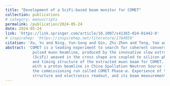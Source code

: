 ```yaml
---
title: "Development of a SciFi-based beam monitor for COMET"
collection: publications
# category: manuscripts
permalink: /publication/2024-05-24
date: 2024-05-24
link: 'https://link.springer.com/article/10.1007/s41365-024-01442-0'
# inspirehep: 'https://inspirehep.net/literature/1784059'
citation: 'Xu, Yu and Ning, Yun-Song and Qin, Zhi-Zhen and Teng, Yao and Feng, Chang-Qing and Tang, Jian and Chen, Yu and Fukao, Yoshinori and Mihara, Satoshi and Oishi, Kou. Nucl.Sci.Tech. 35 (2024) 4, 79'
abstract: 'COMET is a leading experiment to search for coherent conversion of µ−N → e−N with a high-intensity
            pulsed muon beamline, produced by the innovative slow extraction techniques. Therefore, it is critical to measure the characteristics of the muon beam. We set up a Muon Beam Monitor (MBM), where scintillation fibers
            (SciFi) weaved in the cross shape are coupled to silicon photomultipliers (SiPM), to measure the spatial profile
            and timing structure of the extracted muon beam for COMET. The MBM detector has been tested successfully
            with a proton beamline in China Spallation Neutron Source (CSNS) and taken data with good performance in
            the commissioning run called COMET Phase-α. Experience of the MBM development, such as the mechanical
            structure and electronics readout, and its beam measurement results will be shared.'
---
```


